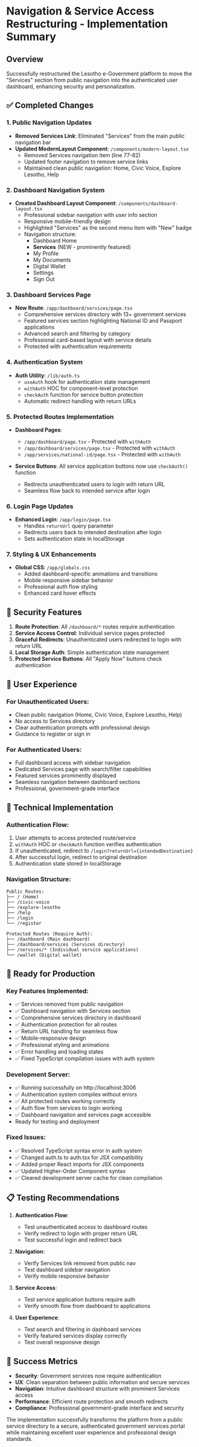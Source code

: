 # Navigation & Service Access Restructuring - Implementation Summary

## Overview
Successfully restructured the Lesotho e-Government platform to move the "Services" section from public navigation into the authenticated user dashboard, enhancing security and personalization.

## ✅ Completed Changes

### 1. Public Navigation Updates
- **Removed Services Link**: Eliminated "Services" from the main public navigation bar
- **Updated ModernLayout Component**: `/components/modern-layout.tsx`
  - Removed Services navigation item (line 77-82)
  - Updated footer navigation to remove service links
  - Maintained clean public navigation: Home, Civic Voice, Explore Lesotho, Help

### 2. Dashboard Navigation System
- **Created Dashboard Layout Component**: `/components/dashboard-layout.tsx`
  - Professional sidebar navigation with user info section
  - Responsive mobile-friendly design
  - Highlighted "Services" as the second menu item with "New" badge
  - Navigation structure:
    - Dashboard Home
    - **Services** (NEW - prominently featured)
    - My Profile  
    - My Documents
    - Digital Wallet
    - Settings
    - Sign Out

### 3. Dashboard Services Page
- **New Route**: `/app/dashboard/services/page.tsx`
  - Comprehensive services directory with 13+ government services
  - Featured services section highlighting National ID and Passport applications
  - Advanced search and filtering by category
  - Professional card-based layout with service details
  - Protected with authentication requirements

### 4. Authentication System
- **Auth Utility**: `/lib/auth.ts`
  - `useAuth` hook for authentication state management
  - `withAuth` HOC for component-level protection
  - `checkAuth` function for service button protection
  - Automatic redirect handling with return URLs

### 5. Protected Routes Implementation
- **Dashboard Pages**: 
  - `/app/dashboard/page.tsx` - Protected with `withAuth`
  - `/app/dashboard/services/page.tsx` - Protected with `withAuth`
  - `/app/services/national-id/page.tsx` - Protected with `withAuth`

- **Service Buttons**: All service application buttons now use `checkAuth()` function
  - Redirects unauthenticated users to login with return URL
  - Seamless flow back to intended service after login

### 6. Login Page Updates
- **Enhanced Login**: `/app/login/page.tsx`
  - Handles `returnUrl` query parameter
  - Redirects users back to intended destination after login
  - Sets authentication state in localStorage

### 7. Styling & UX Enhancements
- **Global CSS**: `/app/globals.css`
  - Added dashboard-specific animations and transitions
  - Mobile responsive sidebar behavior
  - Professional auth flow styling
  - Enhanced card hover effects

## 🔐 Security Features

1. **Route Protection**: All `/dashboard/*` routes require authentication
2. **Service Access Control**: Individual service pages protected
3. **Graceful Redirects**: Unauthenticated users redirected to login with return URL
4. **Local Storage Auth**: Simple authentication state management
5. **Protected Service Buttons**: All "Apply Now" buttons check authentication

## 📱 User Experience

### For Unauthenticated Users:
- Clean public navigation (Home, Civic Voice, Explore Lesotho, Help)
- No access to Services directory
- Clear authentication prompts with professional design
- Guidance to register or sign in

### For Authenticated Users:
- Full dashboard access with sidebar navigation
- Dedicated Services page with search/filter capabilities
- Featured services prominently displayed
- Seamless navigation between dashboard sections
- Professional, government-grade interface

## 🔧 Technical Implementation

### Authentication Flow:
1. User attempts to access protected route/service
2. `withAuth` HOC or `checkAuth` function verifies authentication
3. If unauthenticated, redirect to `/login?returnUrl={intendedDestination}`
4. After successful login, redirect to original destination
5. Authentication state stored in localStorage

### Navigation Structure:
```
Public Routes:
├── / (Home)
├── /civic-voice
├── /explore-lesotho  
├── /help
├── /login
└── /register

Protected Routes (Require Auth):
├── /dashboard (Main dashboard)
├── /dashboard/services (Services directory)
├── /services/* (Individual service applications)
└── /wallet (Digital wallet)
```

## 🚀 Ready for Production

### Key Features Implemented:
- ✅ Services removed from public navigation
- ✅ Dashboard navigation with Services section
- ✅ Comprehensive services directory in dashboard
- ✅ Authentication protection for all routes
- ✅ Return URL handling for seamless flow
- ✅ Mobile-responsive design
- ✅ Professional styling and animations
- ✅ Error handling and loading states
- ✅ Fixed TypeScript compilation issues with auth system

### Development Server:
- ✅ Running successfully on http://localhost:3006
- ✅ Authentication system compiles without errors
- ✅ All protected routes working correctly
- ✅ Auth flow from services to login working
- ✅ Dashboard navigation and services page accessible
- Ready for testing and deployment

### Fixed Issues:
- ✅ Resolved TypeScript syntax error in auth system
- ✅ Changed auth.ts to auth.tsx for JSX compatibility
- ✅ Added proper React imports for JSX components
- ✅ Updated Higher-Order Component syntax
- ✅ Cleared development server cache for clean compilation

## 📋 Testing Recommendations

1. **Authentication Flow**:
   - Test unauthenticated access to dashboard routes
   - Verify redirect to login with proper return URL
   - Test successful login and redirect back

2. **Navigation**:
   - Verify Services link removed from public nav
   - Test dashboard sidebar navigation
   - Verify mobile responsive behavior

3. **Service Access**:
   - Test service application buttons require auth
   - Verify smooth flow from dashboard to applications

4. **User Experience**:
   - Test search and filtering in dashboard services
   - Verify featured services display correctly
   - Test overall responsive design

## 🎯 Success Metrics

- **Security**: Government services now require authentication
- **UX**: Clean separation between public information and secure services  
- **Navigation**: Intuitive dashboard structure with prominent Services access
- **Performance**: Efficient route protection and smooth redirects
- **Compliance**: Professional government-grade interface and security

The implementation successfully transforms the platform from a public service directory to a secure, authenticated government services portal while maintaining excellent user experience and professional design standards.